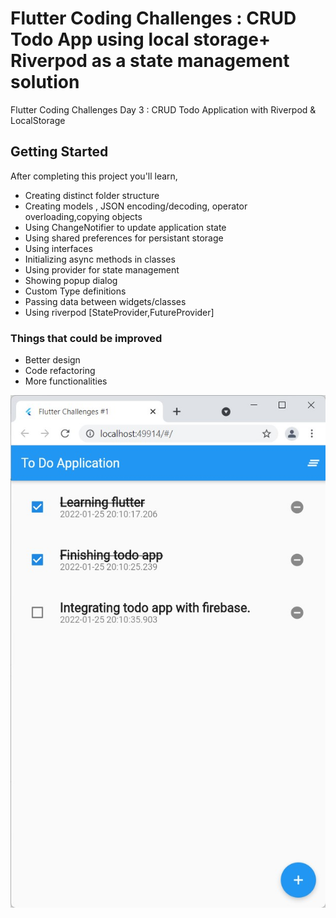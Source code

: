 # Flutter Coding Challenges : CRUD Todo App using local storage+ Riverpod as a state management solution

Flutter Coding Challenges Day 3 : CRUD Todo Application with Riverpod & LocalStorage

## Getting Started

After completing this project you'll learn,
- Creating distinct folder structure 
- Creating models , JSON encoding/decoding, operator overloading,copying objects
- Using ChangeNotifier to update application state
- Using shared preferences for persistant storage
- Using interfaces
- Initializing async methods in classes
- Using provider for state management
- Showing popup dialog
- Custom Type definitions
- Passing data between widgets/classes
- Using riverpod [StateProvider,FutureProvider]


### Things that could be improved
- Better design
- Code refactoring
- More functionalities

![Screenshot](./screenshot.jpg)

